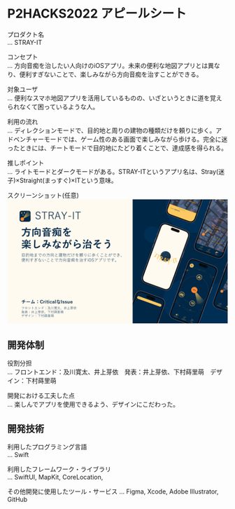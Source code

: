 # P2HACKS2022 アピールシート 

プロダクト名  
... STRAY-IT

コンセプト  
...  方向音痴を治したい人向けのiOSアプリ。未来の便利な地図アプリとは異なり、便利すぎないことで、楽しみながら方向音痴を治すことができる。

対象ユーザ  
...  便利なスマホ地図アプリを活用しているものの、いざというときに道を覚えられなくて困っているような人。

利用の流れ  
...  ディレクションモードで、目的地と周りの建物の種類だけを頼りに歩く。アドベンチャーモードでは、ゲーム性のある画面で楽しみながら歩ける。完全に迷ったときには、チートモードで目的地にたどり着くことで、達成感を得られる。

推しポイント  
...  ライトモードとダークモードがある。STRAY-ITというアプリ名は、Stray(迷子)×Straight(まっすぐ)×ITという意味。

スクリーンショット(任意)  
    ![](STRAY-IT.png "スクリーンショット")

## 開発体制  

役割分担  
...  フロントエンド：及川寛太、井上芽依　発表：井上芽依、下村蒔里萌　デザイン：下村蒔里萌


開発における工夫した点  
...  楽しんでアプリを使用できるよう、デザインにこだわった。

## 開発技術 

利用したプログラミング言語  
...  Swift

利用したフレームワーク・ライブラリ  
...  SwiftUI, MapKit, CoreLocation, 

その他開発に使用したツール・サービス
...  Figma, Xcode, Adobe Illustrator, GitHub